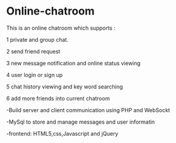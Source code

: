 # Online-chatroom
This is an online chatroom which supports :

1 private and group chat.

2 send friend request

3 new message notification and online status viewing 

4 user login or sign up

5 chat history viewing and key word searching

6 add more friends into current chatroom



-Build server and client communication using PHP and WebSockt

-MySql to store and manage messages and user informatin 

-frontend: HTML5,css,Javascript and jQuery

